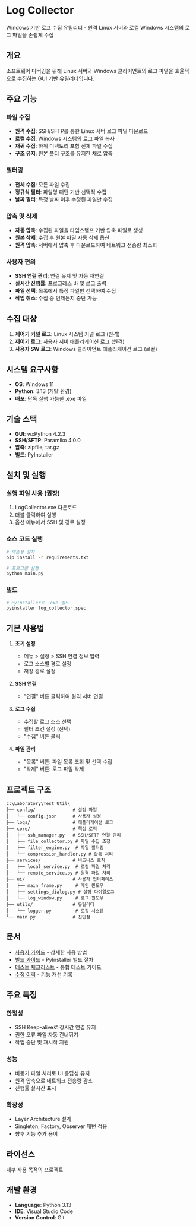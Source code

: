 # Log Collector

Windows 기반 로그 수집 유틸리티 - 원격 Linux 서버와 로컬 Windows 시스템의 로그 파일을 손쉽게 수집

## 개요

소프트웨어 디버깅을 위해 Linux 서버와 Windows 클라이언트의 로그 파일을 효율적으로 수집하는 GUI 기반 유틸리티입니다.

## 주요 기능

### 파일 수집
- **원격 수집**: SSH/SFTP를 통한 Linux 서버 로그 파일 다운로드
- **로컬 수집**: Windows 시스템의 로그 파일 복사
- **재귀 수집**: 하위 디렉토리 포함 전체 파일 수집
- **구조 유지**: 원본 폴더 구조를 유지한 채로 압축

### 필터링
- **전체 수집**: 모든 파일 수집
- **정규식 필터**: 파일명 패턴 기반 선택적 수집
- **날짜 필터**: 특정 날짜 이후 수정된 파일만 수집

### 압축 및 삭제
- **자동 압축**: 수집된 파일을 타임스탬프 기반 압축 파일로 생성
- **원본 삭제**: 수집 후 원본 파일 자동 삭제 옵션
- **원격 압축**: 서버에서 압축 후 다운로드하여 네트워크 전송량 최소화

### 사용자 편의
- **SSH 연결 관리**: 연결 유지 및 자동 재연결
- **실시간 진행률**: 프로그레스 바 및 로그 출력
- **파일 선택**: 목록에서 특정 파일만 선택하여 수집
- **작업 취소**: 수집 중 언제든지 중단 가능

## 수집 대상

1. **제어기 커널 로그**: Linux 시스템 커널 로그 (원격)
2. **제어기 로그**: 사용자 서버 애플리케이션 로그 (원격)
3. **사용자 SW 로그**: Windows 클라이언트 애플리케이션 로그 (로컬)

## 시스템 요구사항

- **OS**: Windows 11
- **Python**: 3.13 (개발 환경)
- **배포**: 단독 실행 가능한 .exe 파일

## 기술 스택

- **GUI**: wxPython 4.2.3
- **SSH/SFTP**: Paramiko 4.0.0
- **압축**: zipfile, tar.gz
- **빌드**: PyInstaller

## 설치 및 실행

### 실행 파일 사용 (권장)
1. LogCollector.exe 다운로드
2. 더블 클릭하여 실행
3. 옵션 메뉴에서 SSH 및 경로 설정

### 소스 코드 실행
```bash
# 의존성 설치
pip install -r requirements.txt

# 프로그램 실행
python main.py
```

### 빌드
```bash
# PyInstaller로 .exe 빌드
pyinstaller log_collector.spec
```

## 기본 사용법

1. **초기 설정**
   - 메뉴 > 설정 > SSH 연결 정보 입력
   - 로그 소스별 경로 설정
   - 저장 경로 설정

2. **SSH 연결**
   - "연결" 버튼 클릭하여 원격 서버 연결

3. **로그 수집**
   - 수집할 로그 소스 선택
   - 필터 조건 설정 (선택)
   - "수집" 버튼 클릭

4. **파일 관리**
   - "목록" 버튼: 파일 목록 조회 및 선택 수집
   - "삭제" 버튼: 로그 파일 삭제

## 프로젝트 구조

```
c:\Laboratory\Test Util\
├── config/              # 설정 파일
│   └── config.json      # 사용자 설정
├── logs/                # 애플리케이션 로그
├── core/                # 핵심 로직
│   ├── ssh_manager.py   # SSH/SFTP 연결 관리
│   ├── file_collector.py # 파일 수집 조정
│   ├── filter_engine.py  # 파일 필터링
│   └── compression_handler.py # 압축 처리
├── services/            # 비즈니스 로직
│   ├── local_service.py  # 로컬 파일 처리
│   └── remote_service.py # 원격 파일 처리
├── ui/                  # 사용자 인터페이스
│   ├── main_frame.py     # 메인 윈도우
│   ├── settings_dialog.py # 설정 다이얼로그
│   └── log_window.py     # 로그 윈도우
├── utils/               # 유틸리티
│   └── logger.py         # 로깅 시스템
└── main.py              # 진입점
```

## 문서

- [사용자 가이드](USER_GUIDE.md) - 상세한 사용 방법
- [빌드 가이드](BUILD.md) - PyInstaller 빌드 절차
- [테스트 체크리스트](TEST_CHECKLIST.md) - 통합 테스트 가이드
- [수정 이력](modification.md) - 기능 개선 기록

## 주요 특징

### 안정성
- SSH Keep-alive로 장시간 연결 유지
- 권한 오류 파일 자동 건너뛰기
- 작업 중단 및 재시작 지원

### 성능
- 비동기 파일 처리로 UI 응답성 유지
- 원격 압축으로 네트워크 전송량 감소
- 진행률 실시간 표시

### 확장성
- Layer Architecture 설계
- Singleton, Factory, Observer 패턴 적용
- 향후 기능 추가 용이

## 라이선스

내부 사용 목적의 프로젝트

## 개발 환경

- **Language**: Python 3.13
- **IDE**: Visual Studio Code
- **Version Control**: Git

